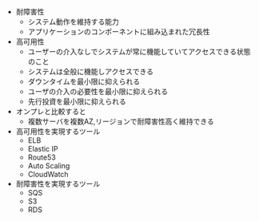 - 耐障害性
  - システム動作を維持する能力
  - アプリケーションのコンポーネントに組み込まれた冗長性
- 高可用性
  - ユーザーの介入なしでシステムが常に機能していてアクセスできる状態のこと
  - システムは全般に機能しアクセスできる
  - ダウンタイムを最小限に抑えられる
  - ユーザの介入の必要性を最小限に抑えられる
  - 先行投資を最小限に抑えられる
- オンプレと比較すると
  - 複数サーバを複数AZ,リージョンで耐障害性高く維持できる
- 高可用性を実現するツール
  - ELB
  - Elastic IP
  - Route53
  - Auto Scaling
  - CloudWatch
- 耐障害性を実現するツール
  - SQS
  - S3
  - RDS
